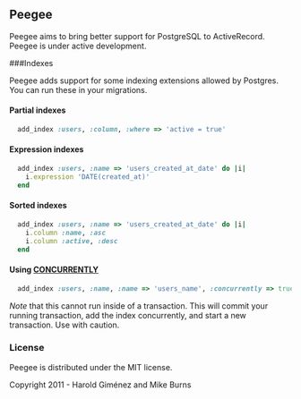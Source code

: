 ## Peegee
Peegee aims to bring better support for PostgreSQL to ActiveRecord. Peegee is under active development.

###Indexes

Peegee adds support for some indexing extensions allowed by Postgres. You can run these in your migrations.

#### Partial indexes
```ruby
  add_index :users, :column, :where => 'active = true'
```

#### Expression indexes
```ruby
  add_index :users, :name => 'users_created_at_date' do |i|
    i.expression 'DATE(created_at)'
  end
```

#### Sorted indexes
```ruby
  add_index :users, :name => 'users_created_at_date' do |i|
    i.column :name, :asc
    i.column :active, :desc
  end
```

#### Using [CONCURRENTLY](http://www.postgresql.org/docs/9.0/static/sql-createindex.html#SQL-CREATEINDEX-CONCURRENTLY)
```ruby
  add_index :users, :name, :name => 'users_name', :concurrently => true
```

*Note* that this cannot run inside of a transaction. This will commit your
running transaction, add the index concurrently, and start a new transaction.
Use with caution.

### License

Peegee is distributed under the MIT license.

Copyright 2011 - Harold Giménez and Mike Burns
